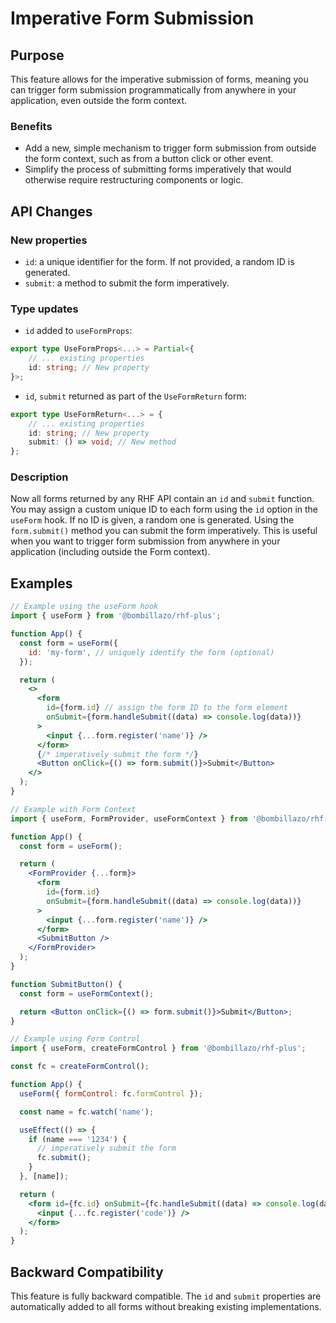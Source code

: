 # Imperative Form Submission

## Purpose

This feature allows for the imperative submission of forms, meaning you can trigger form submission programmatically from anywhere in your application, even outside the form context.

### Benefits

- Add a new, simple mechanism to trigger form submission from outside the form context, such as from a button click or other event.
- Simplify the process of submitting forms imperatively that would otherwise require restructuring components or logic.

## API Changes

### New properties

- `id`: a unique identifier for the form. If not provided, a random ID is generated.
- `submit`: a method to submit the form imperatively.

### Type updates

- `id` added to `useFormProps`:

```typescript
export type UseFormProps<...> = Partial<{
    // ... existing properties
    id: string; // New property
}>;
```

- `id`, `submit` returned as part of the `UseFormReturn` form:

```typescript
export type UseFormReturn<...> = {
    // ... existing properties
    id: string; // New property
    submit: () => void; // New method
};
```

### Description

Now all forms returned by any RHF API contain an `id` and `submit` function. You may assign a custom unique ID to each form using the `id` option in the `useForm` hook. If no ID is given, a random one is generated. Using the `form.submit()` method you can submit the form imperatively. This is useful when you want to trigger form submission from anywhere in your application (including outside the Form context).

## Examples

```jsx
// Example using the useForm hook
import { useForm } from '@bombillazo/rhf-plus';

function App() {
  const form = useForm({
    id: 'my-form', // uniquely identify the form (optional)
  });

  return (
    <>
      <form
        id={form.id} // assign the form ID to the form element
        onSubmit={form.handleSubmit((data) => console.log(data))}
      >
        <input {...form.register('name')} />
      </form>
      {/* imperatively submit the form */}
      <Button onClick={() => form.submit()}>Submit</Button>
    </>
  );
}
```

```jsx
// Example with Form Context
import { useForm, FormProvider, useFormContext } from '@bombillazo/rhf-plus';

function App() {
  const form = useForm();

  return (
    <FormProvider {...form}>
      <form
        id={form.id}
        onSubmit={form.handleSubmit((data) => console.log(data))}
      >
        <input {...form.register('name')} />
      </form>
      <SubmitButton />
    </FormProvider>
  );
}

function SubmitButton() {
  const form = useFormContext();

  return <Button onClick={() => form.submit()}>Submit</Button>;
}
```

```jsx
// Example using Form Control
import { useForm, createFormControl } from '@bombillazo/rhf-plus';

const fc = createFormControl();

function App() {
  useForm({ formControl: fc.formControl });

  const name = fc.watch('name');

  useEffect(() => {
    if (name === '1234') {
      // imperatively submit the form
      fc.submit();
    }
  }, [name]);

  return (
    <form id={fc.id} onSubmit={fc.handleSubmit((data) => console.log(data))}>
      <input {...fc.register('code')} />
    </form>
  );
}
```

## Backward Compatibility

This feature is fully backward compatible. The `id` and `submit` properties are automatically added to all forms without breaking existing implementations.
